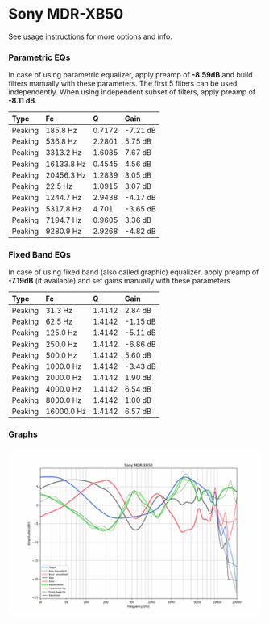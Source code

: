 # Sony MDR-XB50
See [usage instructions](https://github.com/jaakkopasanen/AutoEq#usage) for more options and info.

### Parametric EQs
In case of using parametric equalizer, apply preamp of **-8.59dB** and build filters manually
with these parameters. The first 5 filters can be used independently.
When using independent subset of filters, apply preamp of **-8.11 dB**.

| Type    | Fc         |      Q | Gain     |
|:--------|:-----------|:-------|:---------|
| Peaking | 185.8 Hz   | 0.7172 | -7.21 dB |
| Peaking | 536.8 Hz   | 2.2801 | 5.75 dB  |
| Peaking | 3313.2 Hz  | 1.6085 | 7.67 dB  |
| Peaking | 16133.8 Hz | 0.4545 | 4.56 dB  |
| Peaking | 20456.3 Hz | 1.2839 | 3.05 dB  |
| Peaking | 22.5 Hz    | 1.0915 | 3.07 dB  |
| Peaking | 1244.7 Hz  | 2.9438 | -4.17 dB |
| Peaking | 5317.8 Hz  | 4.701  | -3.65 dB |
| Peaking | 7194.7 Hz  | 0.9605 | 3.36 dB  |
| Peaking | 9280.9 Hz  | 2.9268 | -4.82 dB |

### Fixed Band EQs
In case of using fixed band (also called graphic) equalizer, apply preamp of **-7.19dB**
(if available) and set gains manually with these parameters.

| Type    | Fc         |      Q | Gain     |
|:--------|:-----------|:-------|:---------|
| Peaking | 31.3 Hz    | 1.4142 | 2.84 dB  |
| Peaking | 62.5 Hz    | 1.4142 | -1.15 dB |
| Peaking | 125.0 Hz   | 1.4142 | -5.11 dB |
| Peaking | 250.0 Hz   | 1.4142 | -6.86 dB |
| Peaking | 500.0 Hz   | 1.4142 | 5.60 dB  |
| Peaking | 1000.0 Hz  | 1.4142 | -3.43 dB |
| Peaking | 2000.0 Hz  | 1.4142 | 1.90 dB  |
| Peaking | 4000.0 Hz  | 1.4142 | 6.54 dB  |
| Peaking | 8000.0 Hz  | 1.4142 | 1.00 dB  |
| Peaking | 16000.0 Hz | 1.4142 | 6.57 dB  |

### Graphs
![](./Sony%20MDR-XB50.png)